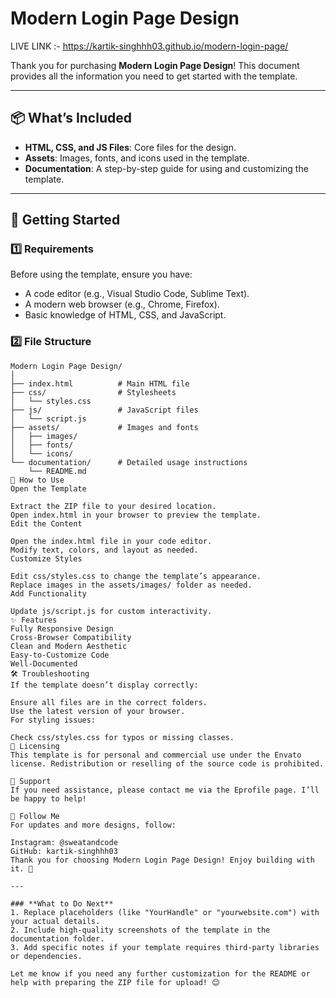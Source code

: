 # Modern Login Page Design  

LIVE LINK :- https://kartik-singhhh03.github.io/modern-login-page/

Thank you for purchasing **Modern Login Page Design**! This document provides all the information you need to get started with the template.  

---

## 📦 What’s Included  

- **HTML, CSS, and JS Files**: Core files for the design.  
- **Assets**: Images, fonts, and icons used in the template.  
- **Documentation**: A step-by-step guide for using and customizing the template.  

---

## 🚀 Getting Started  

### 1️⃣ **Requirements**  
Before using the template, ensure you have:  
- A code editor (e.g., Visual Studio Code, Sublime Text).  
- A modern web browser (e.g., Chrome, Firefox).  
- Basic knowledge of HTML, CSS, and JavaScript.  

### 2️⃣ **File Structure**  
```plaintext
Modern Login Page Design/
│
├── index.html          # Main HTML file
├── css/                # Stylesheets
│   └── styles.css
├── js/                 # JavaScript files
│   └── script.js
├── assets/             # Images and fonts
│   ├── images/
│   ├── fonts/
│   └── icons/
└── documentation/      # Detailed usage instructions
    └── README.md
🔧 How to Use
Open the Template

Extract the ZIP file to your desired location.
Open index.html in your browser to preview the template.
Edit the Content

Open the index.html file in your code editor.
Modify text, colors, and layout as needed.
Customize Styles

Edit css/styles.css to change the template’s appearance.
Replace images in the assets/images/ folder as needed.
Add Functionality

Update js/script.js for custom interactivity.
✨ Features
Fully Responsive Design
Cross-Browser Compatibility
Clean and Modern Aesthetic
Easy-to-Customize Code
Well-Documented
🛠 Troubleshooting
If the template doesn’t display correctly:

Ensure all files are in the correct folders.
Use the latest version of your browser.
For styling issues:

Check css/styles.css for typos or missing classes.
📜 Licensing
This template is for personal and commercial use under the Envato license. Redistribution or reselling of the source code is prohibited.

🌟 Support
If you need assistance, please contact me via the Eprofile page. I’ll be happy to help!

📲 Follow Me
For updates and more designs, follow:

Instagram: @sweatandcode
GitHub: kartik-singhhh03
Thank you for choosing Modern Login Page Design! Enjoy building with it. 🚀

---

### **What to Do Next**  
1. Replace placeholders (like "YourHandle" or "yourwebsite.com") with your actual details.  
2. Include high-quality screenshots of the template in the documentation folder.  
3. Add specific notes if your template requires third-party libraries or dependencies.  

Let me know if you need any further customization for the README or help with preparing the ZIP file for upload! 😊
